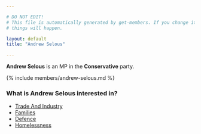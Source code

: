 ```yaml
---

# DO NOT EDIT!
# This file is automatically generated by get-members. If you change it, bad
# things will happen.

layout: default
title: "Andrew Selous"

---
```


**Andrew Selous** is an MP in the **Conservative** party.

{% include members/andrew-selous.md %}

### What is Andrew Selous interested in?


* [Trade And Industry](/interests/trade-and-industry.html)
* [Families](/interests/families.html)
* [Defence](/interests/defence.html)
* [Homelessness](/interests/homelessness.html)
